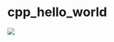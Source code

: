 # cpp_hello_world

![](https://github.com/Anastasia2804m/cpp_hello_world/actions/workflows/workflows.yml/badge.svg)
